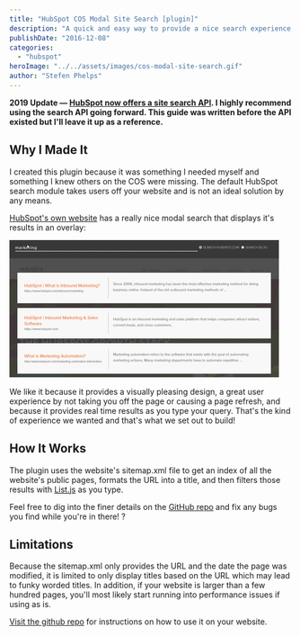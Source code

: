 ```yaml
---
title: "HubSpot COS Modal Site Search [plugin]"
description: "A quick and easy way to provide a nice search experience on your HubSpot website"
publishDate: "2016-12-08"
categories:
  - "hubspot"
heroImage: "../../assets/images/cos-modal-site-search.gif"
author: "Stefen Phelps"
---
```


**2019 Update — [HubSpot now offers a site search API](https://developers.hubspot.com/docs/methods/content/search-for-content). I highly recommend using the search API going forward. This guide was written before the API existed but I'll leave it up as a reference.**

## Why I Made It

I created this plugin because it was something I needed myself and something I knew others on the COS were missing. The default HubSpot search module takes users off your website and is not an ideal solution by any means.

[HubSpot's own website](https://www.hubspot.com/) has a really nice modal search that displays it's results in an overlay:

![hubspot modal site search](../../assets/images/HubSpot-Modal-Search.gif)

We like it because it provides a visually pleasing design, a great user experience by not taking you off the page or causing a page refresh, and because it provides real time results as you type your query. That's the kind of experience we wanted and that's what we set out to build!

## How It Works

The plugin uses the website's sitemap.xml file to get an index of all the website's public pages, formats the URL into a title, and then filters those results with [List.js](http://listjs.com/) as you type.

Feel free to dig into the finer details on the [GitHub repo](https://github.com/growwithsms/HubSpot-COS-Site-Search) and fix any bugs you find while you're in there! ?

## Limitations

Because the sitemap.xml only provides the URL and the date the page was modified, it is limited to only display titles based on the URL which may lead to funky worded titles. In addition, if your website is larger than a few hundred pages, you'll most likely start running into performance issues if using as is.

[Visit the github repo](https://github.com/growwithsms/HubSpot-COS-Site-Search) for instructions on how to use it on your website.
